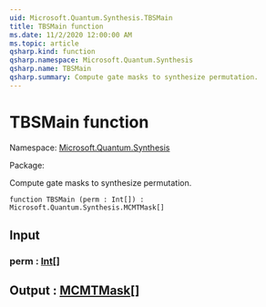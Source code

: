 ```yaml
---
uid: Microsoft.Quantum.Synthesis.TBSMain
title: TBSMain function
ms.date: 11/2/2020 12:00:00 AM
ms.topic: article
qsharp.kind: function
qsharp.namespace: Microsoft.Quantum.Synthesis
qsharp.name: TBSMain
qsharp.summary: Compute gate masks to synthesize permutation.
---
```


# TBSMain function

Namespace: [Microsoft.Quantum.Synthesis](xref:Microsoft.Quantum.Synthesis)

Package: [](https://nuget.org/packages/)


Compute gate masks to synthesize permutation.

```qsharp
function TBSMain (perm : Int[]) : Microsoft.Quantum.Synthesis.MCMTMask[]
```


## Input

### perm : [Int](xref:microsoft.quantum.lang-ref.int)[]





## Output : [MCMTMask](xref:Microsoft.Quantum.Synthesis.MCMTMask)[]

